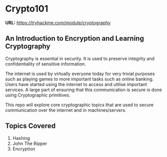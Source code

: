 # Crypto101

**URL:** https://tryhackme.com/module/cryptography

## An Introduction to Encryption and Learning Cryptography

Cryptography is essential in security. It is used to preserve integrity and confidentiality of sensitive information.

The internet is used by virtually everyone today for very trivial purposes such as playing games to more important tasks such as online banking. Users have started using the internet to access and utilise important services. A large part of ensuring that this communication is secure is done using Cryptographic primitives. 

This repo will explore core cryptographic topics that are used to secure communication over the internet and in machines/servers.

## Topics Covered

1. Hashing
2. John The Ripper
3. Encryption 
